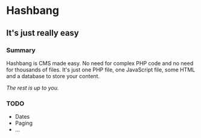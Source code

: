 Hashbang
========

It's just really easy
---------------------

### Summary

Hashbang is CMS made easy. No need for complex PHP code and no need for thousands of files. It's just one PHP file, one JavaScript file, some HTML and a database to store your content.

*The rest is up to you.*

### TODO

- Dates
- Paging
- ...
